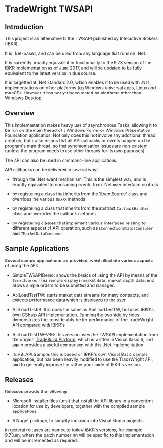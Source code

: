 # TradeWright TWSAPI

## Introduction

This project is an alternative to the TWSAPI published by Interactive Brokers 
(IBKR).

It is .Net-based, and can be used from any language that runs on .Net.

It is currently broadly equivalent in functionality to the 9.73 version of 
the IBKR implementation as of June 2017, and will be updated to be fully 
equivalent to the latest version in due course.

It is targetted at .Net Standard 2.0, which enables it to be used with .Net 
implementations on other platforms (eg Windows universal apps, Linux and macOS).
However it has not yet been tested on platforms other than Windows Desktop.

## Overview

This implementation makes heavy use of asynchronous Tasks, allowing it to be 
run on the main thread of a Windows Forms or Windows Presentation Foundation 
application. Not only does this not involve any additional thread creation, but
it also means that all API callbacks or events happen on the program's main 
thread, so that synchronisation issues are non-existent (unless the program 
needs to use other threads for its own purposes).

The API can also be used in command-line applications.

API callbacks can be delivered in several ways:

* through the .Net event mechanism. This is the simplest way, and is exactly
  equivalent to consuming events from .Net user interface controls

* by registering a class that inherits from the 'EventSource' class and 
  overrides the various `OnXXX` methods

* by registering a class that inherits from the abstract `CallbackHandler`
  class and overrides the callback methods 

* by registering classes that implement various interfaces relating to 
  different aspecst of API operation, such as `IConnectionStatusConsumer`
  and `IMarketDataConsumer`
  
## Sample Applications

Several sample applications are provided, which illustrate various aspects 
of using the API:

* SimpleTWSAPIDemo: shows the basics of using the API by means of the 
  `EventSource`. This sample displays market data, market depth data, and 
  allows simple orders to be submitted and managed.

* ApiLoadTestTW: starts market data streams for many contracts, and collects
  performance data which is displayed to the user
  
* ApiLoadTestIB: this does the same as ApiLoadTestTW, but uses IBKR's own 
  CSharp API implementation. Running the two side by sides demonstrates the 
  considerably better performance of the TradeWright API compared with 
  IBKR's
  
* ApiLoadTestTW-VB6: this version uses the TWSAPI implementation from the 
  original [TradeBuild Platform](https://github.com/rlktradewright/tradebuild-platform),
  which is written in Visual Basic 6, and again provides a useful comparison
  with this .Net implementation

* Ib_VB_API_Sample: this is based on IBKR's own Visual Basic sample application, 
  but has been heavily modified to use the TradeWright API, and to generally improve
  the rather poor code of IBKR's version.

## Releases

Releases provide the following:

* Microsoft Installer files (.msi) that install the API library in a 
  convenient location for use by developers, together with the compiled sample 
  applications. 

* A Nuget package, to simplify inclusion into Visual Studio projects.

In general releases are named to follow IBKR's versions, for example
9.73.nn, where the patch number nn will be specific to this implementation 
and will be incremented as required. 





